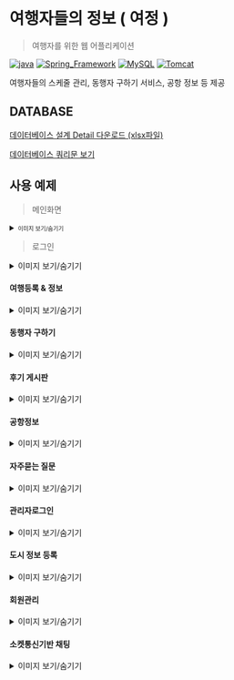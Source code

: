 # 여행자들의 정보 ( 여정 )

> 여행자를 위한 웹 어플리케이션

 [![java](https://img.shields.io/badge/JAVA-1.8-blue)](https://www.oracle.com/technetwork/java/index.html) [![Spring_Framework](https://img.shields.io/badge/Spring_Framework-4.3.11-blue)](https://spring.io/) [![MySQL](https://img.shields.io/badge/MySQL-8.0.15-blue)](https://www.mysql.com/) [![Tomcat](https://img.shields.io/badge/Tomcat-9.0-blue)](http://tomcat.apache.org/)

여행자들의 스케줄 관리, 동행자 구하기 서비스, 공항 정보 등 제공  
  
  
  
  
  
## DATABASE

[데이터베이스 설계 Detail 다운로드 (xlsx파일)](https://github.com/shsewonitw/yeojeong/raw/master/docs/yeojoeng_db.xlsx)

[데이터베이스 쿼리문 보기](https://github.com/shsewonitw/yeojeong/blob/master/docs/yeojeong_sql.sql)  





## 사용 예제

> 메인화면
<details>
 <summary><font size="1">이미지 보기/숨기기</font></summary>
<div markdown="1">
 
![](./pics/main.gif)

</div>
</details>



> 로그인
<details>
<summary>이미지 보기/숨기기</summary>
<div markdown="1">
 
![](./pics/login.gif)

</div>
</details>


#### 여행등록 & 정보
<details>
<summary>이미지 보기/숨기기</summary>
<div markdown="1">
 
![](./pics/travel.gif)

</div>
</details>


#### 동행자 구하기
<details>
<summary>이미지 보기/숨기기</summary>
<div markdown="1">
 
![](./pics/withme.gif)

</div>
</details>


#### 후기 게시판
<details>
<summary>이미지 보기/숨기기</summary>
<div markdown="1">
 
![](./pics/review.gif)

</div>
</details>


#### 공항정보
<details>
<summary>이미지 보기/숨기기</summary>
<div markdown="1">
 
![](./pics/airport.gif)

</div>
</details>


#### 자주묻는 질문
<details>
<summary>이미지 보기/숨기기</summary>
<div markdown="1">
 
![](./pics/qna.gif)

</div>
</details>


#### 관리자로그인
<details>
<summary>이미지 보기/숨기기</summary>
<div markdown="1">
 
![](./pics/adminLogin.gif)

</div>
</details>


#### 도시 정보 등록
<details>
<summary>이미지 보기/숨기기</summary>
<div markdown="1">
 
![](./pics/cityregist.gif)

</div>
</details>


#### 회원관리
<details>
<summary>이미지 보기/숨기기</summary>
<div markdown="1">
 
![](./pics/user.gif)

</div>
</details>


#### 소켓통신기반 채팅
<details>
<summary>이미지 보기/숨기기</summary>
<div markdown="1">
 
![](./pics/chatting.gif)

</div>
</details>




